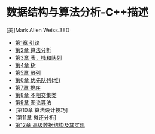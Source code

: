 # 数据结构与算法分析-C++描述

[美]Mark Allen Weiss.3ED

- [第1章 引论](chapter1.md)
- [第2章 算法分析](chapter2.md)
- [第3章 表，栈和队列](chapter3.md)
- [第4章 树](chapter4.md)
- [第5章 散列](chapter5.md)
- [第6章 优先队列(堆)](chapter6.md)
- [第7章 排序](chapter7.md)
- [第8章 不相交集类](chapter8.md)
- [第9章 图论算法](chapter9.md)
- [第10章 算法设计技巧]
- [第11章 摊还分析]
- [第12章 高级数据结构及其实现](chapter12.md)

